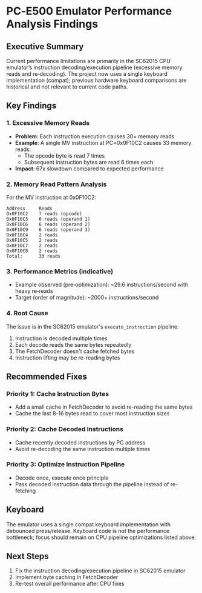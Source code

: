 # PC‑E500 Emulator Performance Analysis Findings

## Executive Summary
Current performance limitations are primarily in the SC62015 CPU emulator’s
instruction decoding/execution pipeline (excessive memory reads and re‑decoding).
The project now uses a single keyboard implementation (compat); previous hardware
keyboard comparisons are historical and not relevant to current code paths.

## Key Findings

### 1. Excessive Memory Reads
- **Problem**: Each instruction execution causes 30+ memory reads
- **Example**: A single MV instruction at PC=0x0F10C2 causes 33 memory reads:
  - The opcode byte is read 7 times
  - Subsequent instruction bytes are read 6 times each
- **Impact**: 67x slowdown compared to expected performance

### 2. Memory Read Pattern Analysis
For the MV instruction at 0x0F10C2:
```
Address     Reads
0x0F10C2    7 reads (opcode)
0x0F10C3    6 reads (operand 1)
0x0F10C6    6 reads (operand 2) 
0x0F10C9    6 reads (operand 3)
0x0F10C4    2 reads
0x0F10C5    2 reads
0x0F10C7    2 reads
0x0F10C8    2 reads
Total:      33 reads
```

### 3. Performance Metrics (indicative)
- Example observed (pre‑optimization): ~29.6 instructions/second with heavy re‑reads
- Target (order of magnitude): ~2000+ instructions/second

### 4. Root Cause
The issue is in the SC62015 emulator's `execute_instruction` pipeline:
1. Instruction is decoded multiple times
2. Each decode reads the same bytes repeatedly
3. The FetchDecoder doesn't cache fetched bytes
4. Instruction lifting may be re-reading bytes

## Recommended Fixes

### Priority 1: Cache Instruction Bytes
- Add a small cache in FetchDecoder to avoid re-reading the same bytes
- Cache the last 8-16 bytes read to cover most instruction sizes

### Priority 2: Cache Decoded Instructions
- Cache recently decoded instructions by PC address
- Avoid re-decoding the same instruction multiple times

### Priority 3: Optimize Instruction Pipeline
- Decode once, execute once principle
- Pass decoded instruction data through the pipeline instead of re-fetching

## Keyboard
The emulator uses a single compat keyboard implementation with debounced press/release.
Keyboard code is not the performance bottleneck; focus should remain on CPU pipeline
optimizations listed above.

## Next Steps
1. Fix the instruction decoding/execution pipeline in SC62015 emulator
2. Implement byte caching in FetchDecoder
3. Re-test overall performance after CPU fixes
